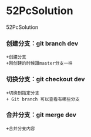 # 52PcSolution

52PcSolution


### 创建分支：git branch dev
    +创建分支
    +刚创建的时候跟master分支一样
    
    
### 切换分支：git checkout dev
    +切换到指定分支
    + Git branch 可以查看有哪些分支
    
### 合并分支：git merge dev
    +合并分支内容
    
